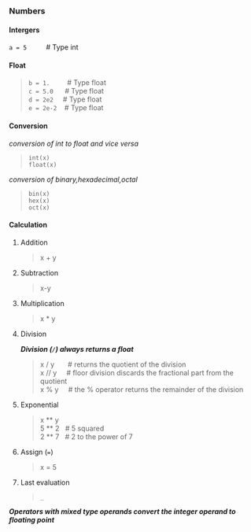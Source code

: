 
### Numbers

#### Intergers

 `a = 5`&nbsp; &nbsp; &nbsp; &nbsp; &nbsp; # Type int

#### Float

>`b = 1.` &nbsp; &nbsp; &nbsp; &nbsp; # Type float<br>
>`c = 5.0`&nbsp; &nbsp; &nbsp; # Type float<br>
>`d = 2e2`&nbsp; &nbsp; &nbsp;# Type float<br> 
>`e = 2e-2`&nbsp; &nbsp; # Type float<br>   

#### Conversion

*conversion of int to float and vice versa*  
 >`int(x)`  
 >`float(x)`

*conversion of binary,hexadecimal,octal*
>`bin(x)`  
>`hex(x)`  
>`oct(x)`  

#### Calculation
1. Addition
    >x + y
2. Subtraction
    >x-y
4. Multiplication
    >x * y
5. Division  

    ***Division (`/`) always returns a float***

     >x / y &nbsp; &nbsp; &nbsp; # returns the quotient of the division  
     >x // y &nbsp; &nbsp; # floor division discards the fractional part from the quotient  
     >x % y &nbsp; &nbsp; # the % operator returns the remainder of the division  

6. Exponential
    >x ** y  
    >5 ** 2 &nbsp; # 5 squared  
    >2 ** 7 &nbsp; # 2 to the power of 7  
    
7. Assign (`=`)
    >x = 5

8. Last evaluation 
   >`_`

***Operators with mixed type operands convert the integer operand to floating point***


